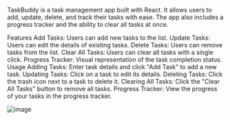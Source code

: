 TaskBuddy is a task management app built with React. It allows users to add, update, delete, and track their tasks with ease. The app also includes a progress tracker and the ability to clear all tasks at once.

Features
Add Tasks: Users can add new tasks to the list.
Update Tasks: Users can edit the details of existing tasks.
Delete Tasks: Users can remove tasks from the list.
Clear All Tasks: Users can clear all tasks with a single click.
Progress Tracker: Visual representation of the task completion status.
Usage Adding Tasks: Enter task details and click "Add Task" to add a new task. Updating Tasks: Click on a task to edit its details. Deleting Tasks: Click the trash icon next to a task to delete it. Clearing All Tasks: Click the "Clear All Tasks" button to remove all tasks. Progress Tracker: View the progress of your tasks in the progress tracker.

![image](https://github.com/user-attachments/assets/a48da314-a365-4bad-abe2-6a22b839add5)
